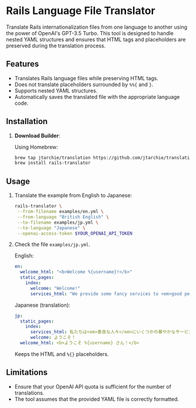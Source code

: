 # Rails Language File Translator

Translate Rails internationalization files from one language to another using
the power of OpenAI's GPT-3.5 Turbo. This tool is designed to handle nested YAML
structures and ensures that HTML tags and placeholders are preserved during the
translation process.

## Features

- Translates Rails language files while preserving HTML tags.
- Does not translate placeholders surrounded by `%%{` and `}`.
- Supports nested YAML structures.
- Automatically saves the translated file with the appropriate language code.

## Installation

1. **Download Builder**:

   Using Homebrew:
   
   ```bash
   brew tap jtarchie/translation https://github.com/jtarchie/translation
   brew install rails-translator
   ```

## Usage

1. Translate the example from English to Japanese:

   ```bash
   rails-translator \
    --from-filename examples/en.yml \
    --from-language "British English" \
    --to-filename examples/jp.yml \
    --to-language "Japanese" \
    --openai-access-token $YOUR_OPENAI_API_TOKEN
   ```

1. Check the file `examples/jp.yml`.

   English:

   ```yaml
   en:
     welcome_html: "<b>Welcome %{username}!</b>"
     static_pages:
       index:
         welcome: "Welcome!"
         services_html: "We provide some fancy services to <em>good people</em>."
   ```

   Japanese (translation):

   ```yaml
   jp:
     static_pages:
       index:
         services_html: 私たちは<em>善良な人々</em>にいくつかの華やかなサービスを提供します。
         welcome: ようこそ！
     welcome_html: <b>ようこそ %{username} さん！</b>
   ```

   Keeps the HTML and `%{}` placeholders.

## Limitations

- Ensure that your OpenAI API quota is sufficient for the number of
  translations.
- The tool assumes that the provided YAML file is correctly formatted.
